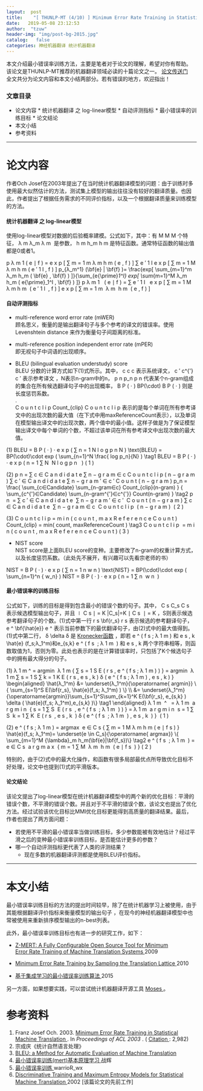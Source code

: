 ```yaml
---
layout:  post
title:    "[ THUNLP-MT (4/10) ] Minimum Error Rate Training in Statistical Machine Translation | 最小错误率训练 + SMT"
date:   2019-05-08 23:12:53                    
author:  "tzuw"
header-img: "img/post-bg-2015.jpg"
catalog:   false
categories: 神经机器翻译 统计机器翻译
---
```

本文介绍最小错误率训练方法，主要是笔者对于论文的理解，希望对你有帮助。  
该论文是THUNLP-MT推荐的机器翻译领域必读的十篇论文之一。 [ 论文传送门](http://aclweb.org/anthology/P03-1021)  
全文共分为论文内容和本文小结两部分。若有错误的地方，欢迎指出！

###  文章目录

  * 论文内容 
        * 统计机器翻译 之 log-linear模型 
        * 自动评测指标 
        * 最小错误率的训练目标 
        * 论文结论 
  * 本文小结 
  * 参考资料 

* * *

#  论文内容

作者Och
Josef在2003年提出了在当时统计机器翻译模型的问题：由于训练时多使用最大似然估计的方法，测试集上模型的输出往往没有较好的翻译质量。也因此，作者提出了根据任务需求的不同评价指标，以及一个根据翻译质量来训练模型的方法。

####  统计机器翻译 之 log-linear模型

使用log-linear模型对数据的后验概率建模。公式如下，其中：有  M  M  M  个特征，  λ  m  λ_m  λ  m  ​  是参数，  h
m  h_m  h  m  ​  是特征函数。通常特征函数的输出值都是0或者1。

p  λ  m  1  (  e  ∣  f  )  =  e  x  p  [  ∑  m  =  1  m  λ  m  h  m  (  e  ,
f  )  ]  ∑  e  ′  1  I  e  x  p  [  ∑  m  =  1  M  λ  m  h  m  (  e  ′  1  I
,  f  )  ]  p_{λ_m^1} (\bf{e} | \bf{f} )= \frac{exp[ \sum_{m=1}^m λ_m h_m (
\bf{e} , \bf{f} ) ]}{\sum_{e{\prime}_1^I} exp[ \sum_{m=1}^M λ_m h_m (
e{\prime}_1^I , \bf{f} ) ]}  p  λ  m  1  ​  ​  (  e  ∣  f  )  =  ∑  e  ′  1  I
​  ​  e  x  p  [  ∑  m  =  1  M  ​  λ  m  ​  h  m  ​  (  e  ′  1  I  ​  ,  f
)  ]  e  x  p  [  ∑  m  =  1  m  ​  λ  m  ​  h  m  ​  (  e  ,  f  )  ]  ​

####  自动评测指标

  * multi-reference word error rate (mWER)   
顾名思义，衡量的是输出翻译句子与多个参考的译文的错误率。使用Levenshtein distance 来作为衡量句子间距离的标准。

  * multi-reference position independent error rate (mPER)   
即无视句子中词语的出现顺序。

  * BLEU (bilingual evaluation understudy) score   
BLEU 分数的计算方式如下(1)式所示。其中，  c  c  c  表示系统译文，  c  ′  c^{&#x27;}  c  ′  表示参考译文
，N表示n-gram中的n，  p  n  p_n  p  n  ​  代表某个n-gram组成的集合在所有候选翻译句子中的出现概率，  B  P  (
⋅  )  BP(\cdot)  B  P  (  ⋅  )  则是长度惩罚系数。  
.  
C  o  u  n  t  c  l  i  p  Count_{clip}  C  o  u  n  t  c  l  i  p  ​
表示的是每个单词在所有参考译文中的出现次数的最大值（在下式中用maxReferenceCount表示），以及单词在模型输出译文中的出现次数，两个值中的最小值。这样子做是为了保证模型输出译文中每个单词的个数，不超过该单词在所有参考译文中出现次数的最大值。

(1)  BLEU  =  B  P  (  ⋅  )  ⋅  e  x  p  (  ∑  n  =  1  N  l  o  g  p  n  N  )
\text{BLEU} = BP(\cdot)\cdot exp ( \sum_{n=1}^N \frac{ log p_n}{N} ) \tag1
BLEU  =  B  P  (  ⋅  )  ⋅  e  x  p  (  n  =  1  ∑  N  ​  N  l  o  g  p  n  ​
​  )  (  1  )

(2)  p  n  =  ∑  c  ∈  C  a  n  d  i  d  a  t  e  ∑  n  −  g  r  a  m  ∈  c  C
o  u  n  t  c  l  i  p  (  n  −  g  r  a  m  )  ∑  c  ′  ∈  C  a  n  d  i  d
a  t  e  ∑  n  −  g  r  a  m  ′  ∈  c  ′  C  o  u  n  t  (  n  −  g  r  a  m
)  p_n = \frac{ \sum_{c∈Candidate} \sum_{n-gram∈c} Count_{clip}(n-gram) } {
\sum_{c^{&#x27;}∈Candidate} \sum_{n-gram^{&#x27;}∈c^{&#x27;}} Count(n-gram) }
\tag2  p  n  ​  =  ∑  c  ′  ∈  C  a  n  d  i  d  a  t  e  ​  ∑  n  −  g  r  a
m  ′  ∈  c  ′  ​  C  o  u  n  t  (  n  −  g  r  a  m  )  ∑  c  ∈  C  a  n  d
i  d  a  t  e  ​  ∑  n  −  g  r  a  m  ∈  c  ​  C  o  u  n  t  c  l  i  p  ​
(  n  −  g  r  a  m  )  ​  (  2  )

(3)  C  o  u  n  t  c  l  i  p  =  m  i  n  (  c  o  u  n  t  ,  m  a  x  R  e
f  e  r  e  n  c  e  C  o  u  n  t  )  Count_{clip} = min( count,
maxReferenceCount ) \tag3  C  o  u  n  t  c  l  i  p  ​  =  m  i  n  (  c  o
u  n  t  ,  m  a  x  R  e  f  e  r  e  n  c  e  C  o  u  n  t  )  (  3  )

  * NIST score   
NIST score是上面BLEU score的变种。主要修改了n-gram的权重计算方式，以及长度惩罚系数。（此处先不展开，有兴趣可以先看宗老师的书）

NIST  =  B  P  (  ⋅  )  ⋅  e  x  p  (  ∑  n  =  1  n  w  n  )  \text{NIST} =
BP(\cdot)\cdot exp ( \sum_{n=1}^n { w_n} )  NIST  =  B  P  (  ⋅  )  ⋅  e  x  p
(  n  =  1  ∑  n  ​  w  n  ​  )

####  最小错误率的训练目标

公式如下，训练的目标是得到包含最小的错误个数的句子。其中，  C  s  C_s  C  s  ​  表示候选模型输出句子，并且  ∣  C  s  ∣
=  K  |C_s|=K  ∣  C  s  ​  ∣  =  K  ，S则表示候选参考翻译句子的个数。(1)式中第一行  r  s  \bf{r_s}
r  s  ​  表示候选的参考翻译句子，  e  ^  \bf{\hat{e}}  e  ^
表示当前参数下的最优翻译句子，由(2)式中的最大值得到。(1)式中第二行，  δ  \delta  δ  是 [ Kronecker函数](http://zh.wikipedia.org/wiki/%E5%85%8B%E7%BD%97%E5%86%85%E5%85%8B%CE%B4%E5%87%BD%E6%95%B0)
，即若  e  ^  (  f  s  ;  λ  1  m  )  和  e  s  ,  k  \hat{e} (f_s;λ_1^m)和e_{s,k}
e  ^  (  f  s  ​  ;  λ  1  m  ​  )  和  e  s  ,  k  ​
两个字符串相等，则函数取值为1，否则为零。此处也表示的是在计算错误率时，只包括了K个候选句子中的拥有最大得分的句子。

(1)  λ  1  m  ^  =  argmin  ⁡  λ  1  m  {  ∑  s  =  1  S  E  (  r  s  ,  e  ^
(  f  s  ;  λ  1  m  )  )  }  =  argmin  ⁡  λ  1  m  ∑  s  =  1  S  ∑  k  =  1
K  E  (  r  s  ,  e  s  ,  k  )  δ  (  e  ^  (  f  s  ;  λ  1  m  )  ,  e  s
,  k  )  }  \begin{aligned} \hat{λ_1^m} &amp;= \underset{λ_1^m}{\operatorname{
argmin}} \\{ \sum_{s=1}^S E(\bf{r_s}, \hat{e}(f_s; λ_1^m) ) \\} \\\ &amp;=
\underset{λ_1^m}{\operatorname{argmin}}\sum_{s=1}^S\sum_{k=1}^K E(\bf{r_s},
e_{s,k} ) \delta ( \hat{e}(f_s; λ_1^m),e_{s,k} )\\} \tag1 \end{aligned}  λ  1
m  ​  ^  ​  ​  =  λ  1  m  ​  a  r  g  m  i  n  ​  {  s  =  1  ∑  S  ​  E  (
r  s  ​  ,  e  ^  (  f  s  ​  ;  λ  1  m  ​  )  )  }  =  λ  1  m  ​  a  r  g
m  i  n  ​  s  =  1  ∑  S  ​  k  =  1  ∑  K  ​  E  (  r  s  ​  ,  e  s  ,  k
​  )  δ  (  e  ^  (  f  s  ​  ;  λ  1  m  ​  )  ,  e  s  ,  k  ​  )  }  ​  (
1  )

(2)  e  ^  (  f  s  ;  λ  1  m  )  =  argmax  ⁡  e  ∈  C  s  {  ∑  m  =  1  M
λ  m  h  m  (  e  ∣  f  s  )  }  \hat{e}(f_s; λ_1^m)= \underset{e \in
C_s}{\operatorname{ argmax}} \\{ \sum_{m=1}^M {\lambda}_m
h_m(\bf{e}|\bf{f_s})\\} \tag2  e  ^  (  f  s  ​  ;  λ  1  m  ​  )  =  e  ∈  C
s  ​  a  r  g  m  a  x  ​  {  m  =  1  ∑  M  ​  λ  m  ​  h  m  ​  (  e  ∣  f
s  ​  )  }  (  2  )

特别的，由于(2)式中的最大化操作，和函数有很多局部最优点所导致优化目标不好处理，论文中也提到(1)式的平滑版本。

####  论文结论

该论文提出了log-linear模型在统计机器翻译模型中的两个新的优化目标：平滑的错误个数，不平滑的错误个数。并且对于不平滑的错误个数，该论文也提出了优化方法。经过试验该优化目标比MMI优化目标更能得到高质量的翻译结果。最后，作者也提出了两方面问题：

  * 若使用不平滑的最小错误率当做训练目标，多少参数能被有效地估计？经过平滑之后的变种最小错误率训练目标，是否能估计更多的参数？ 
  * 哪一个自动评测指标更代表了人类的评测结果？ 
    * 现在多数的机器翻译评测都是使用BLEU评价指标。 

* * *

#  本文小结

最小错误率训练目标的方法的提出时间较早，除了在统计机器学习上被使用，由于其能根据翻译评价指标来衡量模型的输出句子
，在现今的神经机器翻译模型中也常被使用来重新排序模型输出的n-best列表。

此外，最小错误率训练目标也有进一步的研究工作，如下：

  * [ Z-MERT: A Fully Configurable Open Source Tool for Minimum   
Error Rate Training of Machine Translation Systems ](http://www.mt-archive.info/PBML-2009-Zaidan.pdf) 2009

  * [ Minimum Error Rate Training by Sampling the Translation Lattice ](http://www.aclweb.org/anthology/D10-1059) 2010 
  * [ 基于集成学习的最小错误率训练算法 ](http://jxmu.xmu.edu.cn/oa/DArticle.aspx?type=view&id=20150626) 2015 

另一方面，如果想要实践，可以尝试统计机器翻译开源工具 [ Moses ](http://www.statmt.org/moses/) 。

#  参考资料

  1. Franz Josef Och. 2003. [ Minimum Error Rate Training in Statistical Machine Translation ](http://aclweb.org/anthology/P03-1021) . In _Proceedings of ACL 2003_ . ( [ Citation ](http://scholar.google.com/scholar?cites=15358949031331886708&as_sdt=2005&sciodt=0,5&hl=en) : 2,982) 
  2. 宗成庆《统计自然语言处理》 
  3. [ BLEU: a Method for Automatic Evaluation of Machine Translation ](http://www.aclweb.org/anthology/P02-1040.pdf)
  4. [ 最小错误率训练(mert)基本原理学习 ](http://blog.csdn.net/ict2014/article/details/25307019) 战辉 
  5. [ 最小错误率训练 ](http://blog.csdn.net/wangxinginnlp/article/details/8032343) warrioR_wx 
  6. [ Discriminative Training and Maximum Entropy Models for Statistical Machine Translation ](http://www.aclweb.org/anthology/P02-1038) 2002 [该篇论文的先前工作] 

